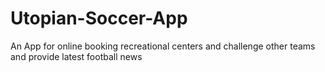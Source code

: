 # Utopian-Soccer-App
An App for online booking recreational centers and challenge other teams and provide latest football news
